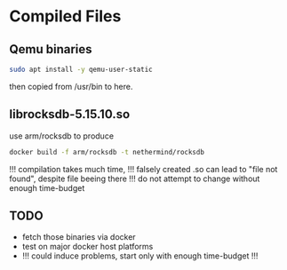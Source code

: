 # Compiled Files

## Qemu binaries

```sh
sudo apt install -y qemu-user-static
```

then copied from /usr/bin to here.

## librocksdb-5.15.10.so

use arm/rocksdb to produce

```sh
docker build -f arm/rocksdb -t nethermind/rocksdb
```

!!! compilation takes much time, 
!!! falsely created .so can lead to "file not found", despite file beeing there
!!! do not attempt to change without enough time-budget 



## TODO

* fetch those binaries via docker
* test on major docker host platforms
* !!! could induce problems, start only with enough time-budget !!!

